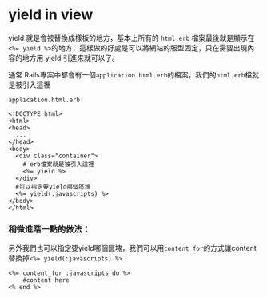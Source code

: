 # yield in view


yield 就是會被替換成樣板的地方，基本上所有的 `html.erb` 檔案最後就是顯示在`<%= yield %>`的地方，這樣做的好處是可以將網站的版型固定，只在需要出現內容的地方用 yield 引進來就可以了。

通常 Rails專案中都會有一個`application.html.erb`的檔案，我們的`html.erb`檔就是被引入這裡

`application.html.erb`

```erb
<!DOCTYPE html>
<html>
<head>
  ...
</head>
<body>
  <div class="container">
    # erb檔案就是被引入這裡
    <%= yield %>
  </div>
  #可以指定要yield哪個區塊
  <%= yield(:javascripts) %>
</body>
</html>
```

### 稍微進階一點的做法：

另外我們也可以指定要yield哪個區塊，我們可以用`content_for`的方式讓content替換掉`<%= yield(:javascripts) %>`：

```erb
<%= content_for :javascripts do %>
	#content here
<% end %>
```
